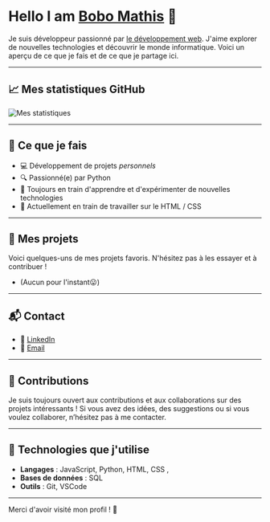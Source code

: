 # Hello I am <ins>Bobo Mathis</ins> 👋

Je suis développeur passionné par <ins>le développement web</ins>. J'aime explorer de nouvelles technologies et découvrir le monde informatique. Voici un aperçu de ce que je fais et de ce que je partage ici.

---

## 📈 Mes statistiques GitHub

![Mes statistiques](https://github-readme-stats.vercel.app/api?username=chifrement&show_icons=true&hide_title=true&hide=prs&count_private=true&hide_border=true&theme=radical)



---

## 🚀 Ce que je fais

- 💻 Développement de projets *personnels* 
- 🔍 Passionné(e) par  Python
- 📖 Toujours en train d'apprendre et d'expérimenter de nouvelles technologies
- 🌱 Actuellement en train de travailler sur le HTML / CSS
---

## 📂 Mes projets

Voici quelques-uns de mes projets favoris. N'hésitez pas à les essayer et à contribuer !
- (Aucun pour l'instant😛)
<!-- - [**Projet 1**]() : -->


---

## 📬 Contact

- 💼 [LinkedIn](https://www.linkedin.com/in/)
- 📧 [Email](mailto:mathis@bobmanu.fr)

---

## 🙌 Contributions

Je suis toujours ouvert aux contributions et aux collaborations sur des projets intéressants ! Si vous avez des idées, des suggestions ou si vous voulez collaborer, n’hésitez pas à me contacter.

---

## 👾 Technologies que j'utilise

- **Langages** : JavaScript, Python, HTML, CSS , <!-- - **Frameworks ** :  -->
- **Bases de données** : SQL
- **Outils** : Git, VSCode

---

Merci d'avoir visité mon profil ! 🚀
